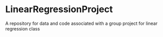 LinearRegressionProject
=======================

A repository for data and code associated with a group project for linear regression class
